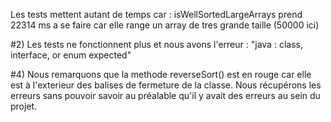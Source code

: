 Les tests mettent autant de temps car :
isWellSortedLargeArrays prend 22314 ms a se faire car elle range un array de tres grande taille (50000 ici)

#2)
Les tests ne fonctionnent plus et nous avons l'erreur : "java : class, interface, or enum expected"

#4)
Nous remarquons que la methode reverseSort() est en rouge car elle est à l'exterieur des balises de fermeture de la classe.
Nous récupérons les erreurs sans pouvoir savoir au préalable qu'il y avait des erreurs au sein du projet.